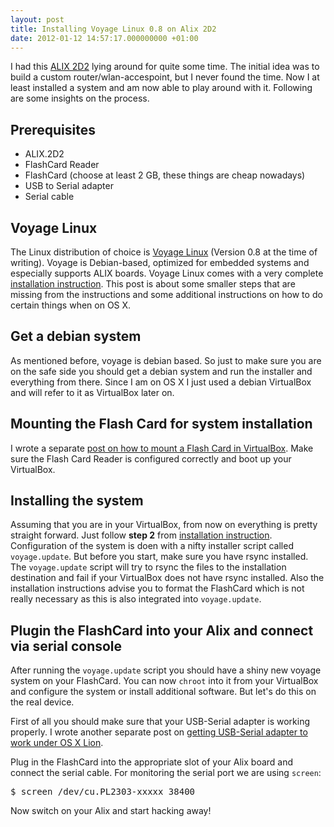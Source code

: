 ```yaml
---
layout: post
title: Installing Voyage Linux 0.8 on Alix 2D2
date: 2012-01-12 14:57:17.000000000 +01:00
---
```

I had this <a href="http://www.pcengines.ch/alix2d2.htm" title="ALIX 2D2">ALIX 2D2</a> lying around for quite some time. The initial idea was to build a custom router/wlan-accespoint, but I never found the time. Now I at least installed a system and am now able to play around with it. Following are some insights on the process.

<h2>Prerequisites</h2>
<ul>
	<li>ALIX.2D2</li>
	<li>FlashCard Reader</li>
	<li>FlashCard (choose at least 2 GB, these things are cheap nowadays)</li>
	<li>USB to Serial adapter</li>
	<li>Serial cable</li>
</ul>


<h2>Voyage Linux</h2>
The Linux distribution of choice is <a href="http://linux.voyage.hk/" title="Voyage Linux">Voyage Linux</a> (Version 0.8 at the time of writing). Voyage is Debian-based, optimized for embedded systems and especially supports ALIX boards. Voyage Linux comes with a very complete <a href="http://linux.voyage.hk/content/getting-started-v08x" title="Voyage Linux installation instruction">installation instruction</a>. This post is about some smaller steps that are  missing from the instructions and some additional instructions on how to do certain things when on OS X.

<h2>Get a debian system</h2>
As mentioned before, voyage is debian based. So just to make sure you are on the safe side you should get a debian system and run the installer and everything from there. Since I am on OS X I just used a debian VirtualBox and will refer to it as VirtualBox later on.

<h2>Mounting the Flash Card for system installation</h2>
I wrote a separate <a href="http://zentralmaschine.net/index.php/2012/01/accessing-usb-devices-in-virtual-box/" title="Accessing USB Devices in Virtual Box">post on how to mount a Flash Card in VirtualBox</a>. Make sure the Flash Card Reader is configured correctly and boot up your VirtualBox.

<h2>Installing the system</h2>
Assuming that you are in your VirtualBox, from now on everything is pretty straight forward. Just follow <strong>step 2</strong> from <a href="http://linux.voyage.hk/content/getting-started-v08x" title="Voyage Linux installation instruction">installation instruction</a>. Configuration of the system is doen with a nifty installer script called <code>voyage.update</code>. But before you start, make sure you have rsync installed. The <code>voyage.update</code> script will try to rsync the files to the installation destination and fail if your VirtualBox does not have rsync installed. Also the installation instructions advise you to format the FlashCard which is not really necessary as this is also integrated into <code>voyage.update</code>.


<h2>Plugin the FlashCard into your Alix and connect via serial console</h2>
After running the <code>voyage.update</code> script you should have a shiny new voyage system on your FlashCard. You can now <code>chroot</code> into it from your VirtualBox and configure the system or install additional software. But let's do this on the real device.

First of all you should make sure that your USB-Serial adapter is working properly. I wrote another separate post on <a href="http://zentralmaschine.net/index.php/2012/01/installing-usb-to-serial-adapter/" title="Installing USB to Serial adapter">getting USB-Serial adapter to work under OS X Lion</a>.

Plug in the FlashCard into the appropriate slot of your Alix board and connect the serial cable. For monitoring the serial port we are using <code>screen</code>:

<pre>$ screen /dev/cu.PL2303-xxxxx 38400</pre>

Now switch on your Alix and start hacking away!
